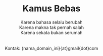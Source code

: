 <h1 align="center">
  Kamus Bebas
</h1>

<p align="center">
  Karena bahasa selalu berubah <br>
  Karena makna tak pernah salah <br>
  Karena sekata bukan serumah <br>
  <br>
  <br>
  Kontak: {nama_domain_ini}{at}gmail{dot}com
</p>

